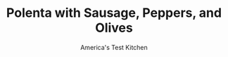 ---
layout: ../../layouts/MarkdownPostLayout.astro
title: Polenta with Sausage, Peppers, and Olives
author: America's Test Kitchen
pubDate: 2023-03-15
description: "Browning the sausage on all sides provides a deep flavor base for the sauce."
image_url: https://res.cloudinary.com/hksqkdlah/image/upload/ar_1:1,c_fill,dpr_2.0,f_auto,fl_lossy.progressive.strip_profile,g_faces:auto,q_auto:low,w_344/33570_sfs-polentasausagepeppersolives-30
tags: ["Main Courses","Vegetables","Pork","Weeknight"]
calories: 
protein: 
carbohydrates: 
fats: 
fiber: 
ingredients: ["4 cups, water","1 cup, instant polenta","3 tablespoons, unsalted butter",", Salt and pepper","1 1/2 pounds, sweet Italian sausage","1 , red bell pepper, stemmed, seeded, and sliced thin","1 , small onion, halved and sliced thin","1 (14.5-ounce) can, crushed tomatoes","1/4 teaspoon, red pepper flakes","1/2 cup, pitted kalamata olives, halved"]
serves: 4
time: "30 minutes"
instructions: ["Bring water to boil in large saucepan over medium-high heat. Whisk in polenta, reduce heat to medium-low, and cook until thickened, about 3 minutes. Off heat, stir in butter, 1 teaspoon salt, and 1/2 teaspoon pepper. Cover to keep warm.","Cook sausage in 12-inch nonstick skillet over medium heat until browned on all sides, about 6 minutes. Increase heat to medium-high, add bell pepper and onion, and cook until vegetables are softened, 4 to 6 minutes. Add tomatoes, 1/2 teaspoon salt, 1/4 teaspoon pepper, and pepper flakes. Cook until sauce has thickened slightly, about 3 minutes. Remove from heat and stir in olives.","Divide polenta among 4 bowls and top with sausage and sauce. Serve."]
nutrition: undefined
notes: "For a spicy kick, use hot Italian sausage."
---